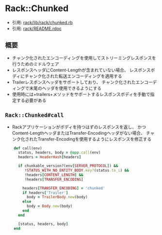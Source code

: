 # Rack::Chunked
- 引用: [rack/lib/rack/chunked.rb](https://github.com/rack/rack/blob/master/lib/rack/chunked.rb)
- 引用: [rack/README.rdoc](https://github.com/rack/rack/blob/master/README.rdoc)

## 概要
- チャンク化されたエンコーディングを使用してストリーミングレスポンスを行うためのミドルウェア
- レスポンスヘッダにContent-Lengthが含まれていない場合、
  レスポンスボディにチャンク化された転送エンコーディングを適用する
- Trailerレスポンスヘッダをサポートしており、
  チャンク化されたエンコーディングで末尾のヘッダを使用できるようにする
- 使用時には+trailers+メソッドをサポートするレスポンスボディを手動で指定する必要がある

## `Rack::Chunked#call`
- Rackアプリケーションがボディを持つはずのレスポンスを返し、
  かつContent-LengthヘッダまたはTransfer-Encodingヘッダがない場合、
  チャンク化されたTransfer-Encodingを使用するようにレスポンスを修正する
```ruby
    def call(env)
      status, headers, body = @app.call(env)
      headers = HeaderHash[headers]

      if chunkable_version?(env[SERVER_PROTOCOL]) &&
         !STATUS_WITH_NO_ENTITY_BODY.key?(status.to_i) &&
         !headers[CONTENT_LENGTH] &&
         !headers[TRANSFER_ENCODING]

        headers[TRANSFER_ENCODING] = 'chunked'
        if headers['Trailer']
          body = TrailerBody.new(body)
        else
          body = Body.new(body)
        end
      end

      [status, headers, body]
    end
```
